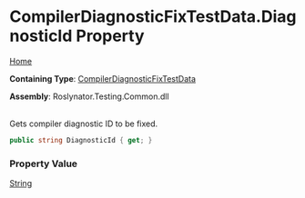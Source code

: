 # CompilerDiagnosticFixTestData\.DiagnosticId Property

[Home](../../../../README.md)

**Containing Type**: [CompilerDiagnosticFixTestData](../README.md)

**Assembly**: Roslynator\.Testing\.Common\.dll

\
Gets compiler diagnostic ID to be fixed\.

```csharp
public string DiagnosticId { get; }
```

### Property Value

[String](https://docs.microsoft.com/en-us/dotnet/api/system.string)

